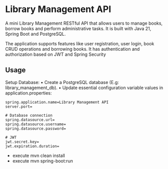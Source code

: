 # Library Management API

A mini Library Management RESTful API that allows users to manage books, borrow books and perform administrative tasks. It is built with Java 21, Spring Boot and PostgreSQL.

The application supports features like user registration, user login, book CRUD operations and borrowing books. It has authentication and authorization based on JWT and Spring Security

## Usage

Setup Database:
•	Create a PostgreSQL database (E.g: library_management_db).
•	Update essential configuration variable values in application.properties:

```
spring.application.name=Library Management API
server.port=

# Database connection
spring.datasource.url=
spring.datasource.username=
spring.datasource.password=

# JWT
jwt.secret.key=
jwt.expiration.duration=
```

- execute mvn clean install
- execute mvn spring-boot:run